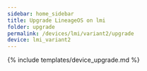 ```yaml
---
sidebar: home_sidebar
title: Upgrade LineageOS on lmi
folder: upgrade
permalink: /devices/lmi/variant2/upgrade
device: lmi_variant2
---
```

{% include templates/device_upgrade.md %}
